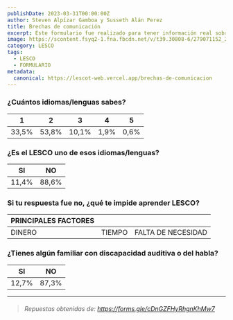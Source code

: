 ```yaml
---
publishDate: 2023-03-31T00:00:00Z
author: Steven Alpízar Gamboa y Susseth Alán Perez
title: Brechas de comunicación
excerpt: Este formulario fue realizado para tener información real sobre la cantidad de personas que hablan LESCO, y tambien añadir los posibles factores por los cuales las personas no hablan LESCO.
image: https://scontent.fsyq2-1.fna.fbcdn.net/v/t39.30808-6/279071152_2142894659213984_499499716181786735_n.jpg?_nc_cat=106&ccb=1-7&_nc_sid=5f2048&_nc_ohc=WNcDRTAwgUQAX_JzCtj&_nc_ht=scontent.fsyq2-1.fna&oh=00_AfAnMLFZBEE0Y6ei7lxR6KvCLHgvjA6LGUzaySh5h4mLzA&oe=660B7C8B
category: LESCO
tags:
  - LESCO
  - FORMULARIO
metadata:
  canonical: https://lescot-web.vercel.app/brechas-de-comunicacion
---
```


### ¿Cuántos idiomas/lenguas sabes?

| 1     | 2     | 3     | 4    | 5    |
| ----- | ----- | ----- | ---- | ---- |
| 33,5% | 53,8% | 10,1% | 1,9% | 0,6% |

### ¿Es el LESCO uno de esos idiomas/lenguas?

| SI    | NO    |
| ----- | ----- |
| 11,4% | 88,6% |

### Si tu respuesta fue no, ¿qué te impide aprender LESCO?

| PRINCIPALES FACTORES |        |                    |
| -------------------- | ------ | ------------------ |
| DINERO               | TIEMPO | FALTA DE NECESIDAD |

### ¿Tienes algún familiar con discapacidad auditiva o del habla?

| SI    | NO    |
| ----- | ----- |
| 12,7% | 87,3% |

---

> ###### _Repuestas obtenidas de: https://forms.gle/cDnGZFHyRhgnKhMw7_

